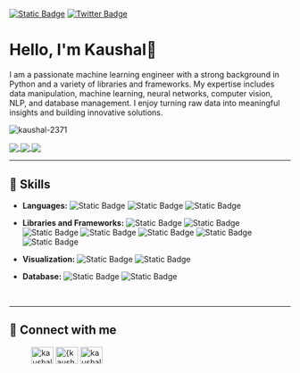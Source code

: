 [![Static Badge](https://img.shields.io/badge/Follow%20%40KaushalSah9206-black?logo=twitter&link=https%3A%2F%2Fx.com%2FKaushalSah9206)](https://x.com/KaushalSah9206)
[![Twitter Badge](https://img.shields.io/badge/-@KaushalSah9206-1ca0f1?style=flat-square&labelColor=black&logo=x&link=https://x.com/KaushalSah9206)](https://x.com/KaushalSah9206)


# Hello, I'm Kaushal👋

I am a passionate machine learning engineer with a strong background in Python and a variety of libraries and frameworks. My expertise includes data manipulation, machine learning, neural networks, computer vision, NLP, and database management. I enjoy turning raw data into meaningful insights and building innovative solutions.
<p align="left"> <img src="https://komarev.com/ghpvc/?username=kaushal-2371&label=Profile%20views&color=0e75b6&style=flat" alt="kaushal-2371" /> </p>

<a href="https://github.com/Kaushal-2371/ResNet_Transfer-Learning" target="_blank">
 <img align="center" src="https://github-readme-stats.vercel.app/api/pin/?username=Kaushal-2371&repo=ResNet_Transfer-Learning&theme=github_dark" />
</a>
<a href="https://github.com/Kaushal-2371/Indian-Weather-Prediction-Model" target="_blank">
  <img align="center" src="https://github-readme-stats.vercel.app/api/pin/?username=Kaushal-2371&repo=Indian-Weather-Prediction-Model&theme=github_dark" />
</a>
<a href="https://github.com/Kaushal-2371/Realtime-Face-Detection-Model" target="_blank">
 <img align="center" src="https://github-readme-stats.vercel.app/api/pin/?username=Kaushal-2371&repo=Realtime-Face-Detection-Model&theme=github_dark" />
</a>

-------

## 🔧 Skills

- **Languages:** ![Static Badge](https://img.shields.io/badge/Pyhton-black?logo=Python)
 ![Static Badge](https://img.shields.io/badge/C%20programing%20-%20black?logo=C) ![Static Badge](https://img.shields.io/badge/R%20programing%20-%20black?logo=R)

- **Libraries and Frameworks:** ![Static Badge](https://img.shields.io/badge/TensorFlow-black?logo=tensorflow)
![Static Badge](https://img.shields.io/badge/Scikit--learn%20-%20black?logo=Scikit-learn)
![Static Badge](https://img.shields.io/badge/Keras-black?logo=Keras)
 ![Static Badge](https://img.shields.io/badge/Pandas%20-%20black?logo=pandas)
![Static Badge](https://img.shields.io/badge/Numpy-black?logo=numpy)
 ![Static Badge](https://img.shields.io/badge/Seaborn%20-%20black?logo=opensea)
 ![Static Badge](https://img.shields.io/badge/OpenCV%20-%20black?logo=opencv)


- **Visualization:** ![Static Badge](https://img.shields.io/badge/Tableau-black?logo=tableau)
![Static Badge](https://img.shields.io/badge/Power%20BI-black?logo=googlebigquery)

- **Database:** ![Static Badge](https://img.shields.io/badge/Mongodb%20-%20black?logo=mongodb) ![Static Badge](https://img.shields.io/badge/MySQL%20-%20black?logo=MySQL)


<br>

-------

## 🔗 Connect with me

&#160; &#160; &#160; &#160; &#160;
<a href="https://linkedin.com/in/kaushal-sahu" target="blank"><img align="center" src="https://raw.githubusercontent.com/rahuldkjain/github-profile-readme-generator/master/src/images/icons/Social/linked-in-alt.svg" alt="kaushal-sahu" height="30" width="40" /></a>
<a href="https://stackoverflow.com/users/15883741/kaushal-sahu" target="blank"><img align="center" src="https://raw.githubusercontent.com/rahuldkjain/github-profile-readme-generator/master/src/images/icons/Social/stack-overflow.svg" alt="{kaushal}" height="30" width="40" /></a>
<a href="https://www.hackerrank.com/profile/auxinkaushalckp" target="blank"><img align="center" src="https://raw.githubusercontent.com/rahuldkjain/github-profile-readme-generator/master/src/images/icons/Social/hackerrank.svg" alt="kaushal sahu" height="30" width="40" /></a> 


